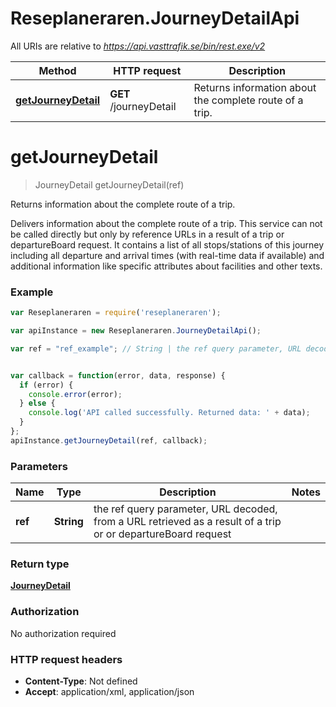 # Reseplaneraren.JourneyDetailApi

All URIs are relative to *https://api.vasttrafik.se/bin/rest.exe/v2*

Method | HTTP request | Description
------------- | ------------- | -------------
[**getJourneyDetail**](JourneyDetailApi.md#getJourneyDetail) | **GET** /journeyDetail | Returns information about the complete route of a trip.


<a name="getJourneyDetail"></a>
# **getJourneyDetail**
> JourneyDetail getJourneyDetail(ref)

Returns information about the complete route of a trip.

Delivers information about the complete route of a trip. This service can not be called directly but only by reference URLs in a result of a trip or departureBoard request. It contains a list of all stops/stations of this journey including all departure and arrival times (with real-time data if available) and additional information like specific attributes about facilities and other texts.

### Example
```javascript
var Reseplaneraren = require('reseplaneraren');

var apiInstance = new Reseplaneraren.JourneyDetailApi();

var ref = "ref_example"; // String | the ref query parameter, URL decoded, from a URL retrieved as a result of a trip or or departureBoard request


var callback = function(error, data, response) {
  if (error) {
    console.error(error);
  } else {
    console.log('API called successfully. Returned data: ' + data);
  }
};
apiInstance.getJourneyDetail(ref, callback);
```

### Parameters

Name | Type | Description  | Notes
------------- | ------------- | ------------- | -------------
 **ref** | **String**| the ref query parameter, URL decoded, from a URL retrieved as a result of a trip or or departureBoard request | 

### Return type

[**JourneyDetail**](JourneyDetail.md)

### Authorization

No authorization required

### HTTP request headers

 - **Content-Type**: Not defined
 - **Accept**: application/xml, application/json

